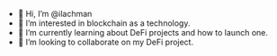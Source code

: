 - 👋 Hi, I’m @ilachman
- 👀 I’m interested in blockchain as a technology.
- 🌱 I’m currently learning about DeFi projects and how to launch one.
- 💞️ I’m looking to collaborate on my DeFi project.


<!---
ilachman/ilachman is a ✨ special ✨ repository because its `README.md` (this file) appears on your GitHub profile.
You can click the Preview link to take a look at your changes.
--->
